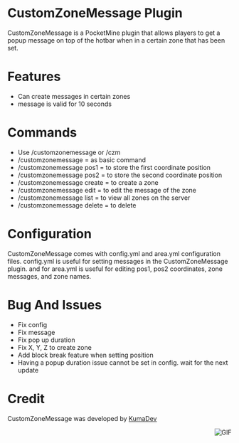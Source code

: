# CustomZoneMessage Plugin
CustomZoneMessage is a PocketMine plugin that allows players to get a popup message on top of the hotbar when in a certain zone that has been set.

# Features
- Can create messages in certain zones
- message is valid for 10 seconds

# Commands
- Use /customzonemessage or /czm
- /customzonemessage = as basic command
- /customzonemessage pos1 = to store the first coordinate position
- /customzonemessage pos2 = to store the second coordinate position
- /customzonemessage create = to create a zone
- /customzonemessage edit = to edit the message of the zone
- /customzonemessage list = to view all zones on the server
- /customzonemessage delete = to delete

# Configuration
CustomZoneMessage comes with config.yml and area.yml configuration files. config.yml is useful for setting messages in the CustomZoneMessage plugin. and for area.yml is useful for editing pos1, pos2 coordinates, zone messages, and zone names.

# Bug And Issues
- Fix config
- Fix message
- Fix pop up duration
- Fix X, Y, Z to create zone
- Add block break feature when setting position
- Having a popup duration issue cannot be set in config. wait for the next update

# Credit
CustomZoneMessage was developed by [KumaDev](https://github.com/KumaaDev)
  
<img align="right" alt="GIF" src="https://i.pinimg.com/originals/e4/26/70/e426702edf874b181aced1e2fa5c6cde.gif" />
